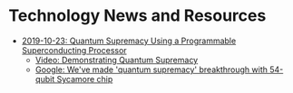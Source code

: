 # Technology News and Resources

* [2019-10-23: Quantum Supremacy Using a Programmable Superconducting Processor](https://ai.googleblog.com/2019/10/quantum-supremacy-using-programmable.html)
  * [Video: Demonstrating Quantum Supremacy](https://www.youtube.com/watch?v=-ZNEzzDcllU)
  * [Google: We've made 'quantum supremacy' breakthrough with 54-qubit Sycamore chip](https://www.zdnet.com/article/google-weve-made-quantum-supremacy-breakthrough-with-54-qubit-sycamore-chip/)
